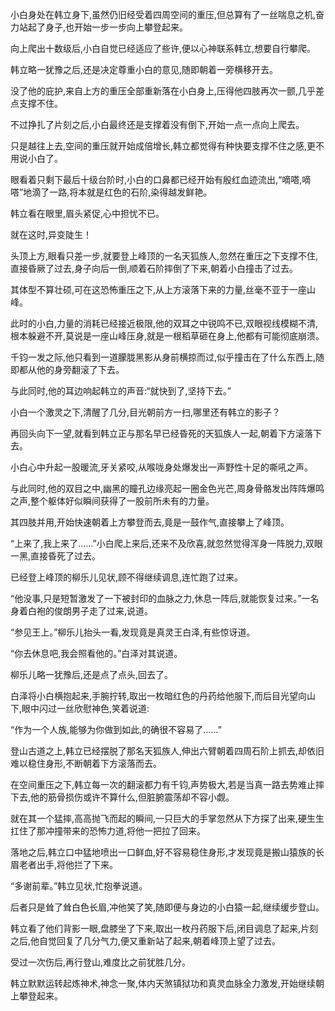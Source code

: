 
小白身处在韩立身下,虽然仍旧经受着四周空间的重压,但总算有了一丝喘息之机,奋力站起了身子,也开始一步一步向上攀登起来。

向上爬出十数级后,小白自觉已经适应了些许,便以心神联系韩立,想要自行攀爬。

韩立略一犹豫之后,还是决定尊重小白的意见,随即朝着一旁横移开去。

没了他的庇护,来自上方的重压全部重新落在小白身上,压得他四肢再次一颤,几乎差点支撑不住。

不过挣扎了片刻之后,小白最终还是支撑着没有倒下,开始一点一点向上爬去。

只是越往上去,空间的重压就开始成倍增长,韩立都觉得有种快要支撑不住之感,更不用说小白了。

眼看着只剩下最后十级台阶时,小白的口鼻都已经开始有殷红血迹流出,“嘀嗒,嘀嗒”地滴了一路,将本就是红色的石阶,染得越发鲜艳。

韩立看在眼里,眉头紧促,心中担忧不已。

就在这时,异变陡生！

头顶上方,眼看只差一步,就要登上峰顶的一名天狐族人,忽然在重压之下支撑不住,直接昏厥了过去,身子向后一倒,顺着石阶摔倒了下来,朝着小白撞击了过去。

其体型不算壮硕,可在这恐怖重压之下,从上方滚落下来的力量,丝毫不亚于一座山峰。

此时的小白,力量的消耗已经接近极限,他的双耳之中锐鸣不已,双眼视线模糊不清,根本躲避不开,莫说是一座山峰压身,就是一根稻草砸在身上,他都有可能彻底崩溃。

千钧一发之际,他只看到一道朦胧黑影从身前横掠而过,似乎撞击在了什么东西上,随即都从他的身旁翻滚了下去。

与此同时,他的耳边响起韩立的声音:“就快到了,坚持下去。”

小白一个激灵之下,清醒了几分,目光朝前方一扫,哪里还有韩立的影子？

再回头向下一望,就看到韩立正与那名早已经昏死的天狐族人一起,朝着下方滚落下去。

小白心中升起一股暖流,牙关紧咬,从喉咙身处爆发出一声野性十足的嘶吼之声。

与此同时,他的双目之中,幽黑的瞳孔边缘亮起一圈金色光芒,周身骨骼发出阵阵爆鸣之声,整个躯体好似瞬间获得了一股前所未有的力量。

其四肢并用,开始快速朝着上方攀登而去,竟是一鼓作气,直接攀上了峰顶。

“上来了,我上来了……”小白爬上来后,还来不及欣喜,就忽然觉得浑身一阵脱力,双眼一黑,直接昏死了过去。

已经登上峰顶的柳乐儿见状,顾不得继续调息,连忙跑了过来。

“他没事,只是短暂激发了一下被封印的血脉之力,休息一阵后,就能恢复过来。”一名身着白袍的俊朗男子走了过来,说道。

“参见王上。”柳乐儿抬头一看,发现竟是真灵王白泽,有些惊讶道。

“你去休息吧,我会照看他的。”白泽对其说道。

柳乐儿略一犹豫后,还是点了点头,回去了。

白泽将小白横抱起来,手腕拧转,取出一枚暗红色的丹药给他服下,而后目光望向山下,眼中闪过一丝欣慰神色,笑着说道:

“作为一个人族,能够为你做到如此,的确很不容易了……”

登山古道之上,韩立已经摆脱了那名天狐族人,伸出六臂朝着四周石阶上抓去,却依旧难以稳住身形,不断朝着下方滚落而去。

在空间重压之下,韩立每一次的翻滚都力有千钧,声势极大,若是当真一路去势难止摔下去,他的筋骨损伤或许不算什么,但脏腑震荡却不容小觑。

就在其一个猛摔,高高抛飞而起的瞬间,一只巨大的手掌忽然从下方探了出来,硬生生扛住了那冲撞带来的恐怖力道,将他一把拉了回来。

落地之后,韩立口中猛地喷出一口鲜血,好不容易稳住身形,才发现竟是搬山猿族的长眉老者出手,将他拦了下来。

“多谢前辈。”韩立见状,忙抱拳说道。

后者只是耸了耸白色长眉,冲他笑了笑,随即便与身边的小白猿一起,继续缓步登山。

韩立看了他们背影一眼,盘膝坐了下来,取出一枚丹药服下后,闭目调息了起来,片刻之后,他自觉回复了几分气力,便又重新站了起来,朝着峰顶上望了过去。

受过一次伤后,再行登山,难度比之前犹胜几分。

韩立默默运转起炼神术,神念一聚,体内天煞镇狱功和真灵血脉全力激发,开始继续朝上攀登起来。